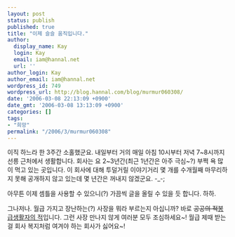 ```yaml
---
layout: post
status: publish
published: true
title: "이제 슬슬 움직입니다."
author:
  display_name: Kay
  login: Kay
  email: iam@hannal.net
  url: ''
author_login: Kay
author_email: iam@hannal.net
wordpress_id: 749
wordpress_url: http://blog.hannal.com/blog/murmur060308/
date: '2006-03-08 22:13:09 +0900'
date_gmt: '2006-03-08 13:13:09 +0900'
categories: []
tags:
- "희망"
permalink: "/2006/3/murmur060308"
---
```

<p>이직 하느라 한 3주간 소홀했군요. 내일부터 거의 매일 아침 10시부터 저녁 7~8시까지 선릉 근처에서 생활합니다. 회사는 요 2~3년간(최근 1년간은 아주 극심~?) 부쩍 욕 많이 먹고 있는 곳입니다. 이 회사에 대해 투덜거릴 이야기거리 몇 개를 수개월째 마무리하지 못해 공개하지 않고 있는데 몇 년간은 꺼내지 않겠군요. -_-;</p>
<p>아무튼 이제 셈틀을 사용할 수 있으니(?) 가끔씩 글을 올릴 수 있을 듯 합니다. 하하.</p>
<p>그나저나. 월급 가지고 장난하는(?) 사장을 뭐라 부르는지 아십니까? 바로 <del datetime="2006-03-08T22:08:31-09:00">공공의 적</del><ins datetime="2006-03-08T22:08:31-09:00">봉급생활자의 적</ins>입니다. 그런 사장 만나지 않게 여러분 모두 조심하세요~! 월급 제때 받는 걸 회사 복지처럼 여겨야 하는 회사가 싫어요~!</p>
